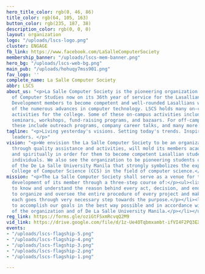 ```yaml
---
hero_title_color: rgb(0, 46, 86)
title_color: rgb(64, 105, 163)
button_color: rgb(235, 187, 38)
description_color: rgb(0, 0, 0)
layout: organization
logo: "/uploads/lscs-logo.png"
cluster: ENGAGE
fb_link: https://www.facebook.com/LaSalleComputerSociety
membership_banner: "/uploads/lscs-mem-banner.png"
hero_bg: "/uploads/lscs-web-bg.png"
main_pub: "/uploads/hohuqy7mss901.png"
fav_logo: ''
complete_name: La Salle Computer Society
abbr: LSCS
about_us: "<p>La Salle Computer Society is the pioneering organization in the College
  of Computer Studies now on its 36th year of service for the Lasallian community.
  Development members to become competent and well-rounded Lasallians who are aware
  of the numerous advances in computer technology. LSCS holds many on-campus and off-campus
  activities for the college. Some of these on-campus activities include programming
  seminars, workshops, fund-raising programs, and bazaars. For off-campus activities,
  these include outreach programs, company career talks, and many more.</p>"
tagline: "<p>Living yesterday's visions. Setting today's trends. Inspiring tomorrow's
  leaders. </p>"
vision: "<p>We envision the La Salle Computer Society to be an organization that,
  through quality assistance and activities, will mold its members academically, socially
  and spiritually in order for them to become competent Lasallian students and well-rounded
  individuals. We also see the organization to be pioneering students organization
  of the De La Salle University Manila that strongly symbolizes the expertise of the
  College of Computer Science (CCS) in the field of computer science.</p>"
mission: "<p>The La Salle Computer Society shall serve as a venue for the growth and
  development of its member through a three-step course of:</p><ul><li><p>Purpose,
  to know and understand the reason behind every act, decision, and endeavor pursued.</p></li><li><p>Process,
  to organize and oversee the entire procedure of every project and make sure that
  each goes through very necessary step towards the purpose.</p></li><li><p>Excellence,
  to accomplish our goals in the best way possible and in accordance with the ideals
  of the organization and of De La Salle University Manila.</p></li></ul>"
reg_link: https://forms.gle/oziGtFSxmRcvqQ2M9
vid_link: https://drive.google.com/file/d/1z-Ue4OTqbmxambt-ifVI4F2PQ3EXBpnu/preview
events:
- "/uploads/lscs-flagship-5.png"
- "/uploads/lscs-flagship-4.png"
- "/uploads/lscs-flagship-3.png"
- "/uploads/lscs-flagship-2.png"
- "/uploads/lscs-flagship-1.png"

---
```

